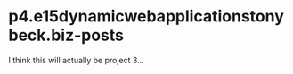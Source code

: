 p4.e15dynamicwebapplicationstonybeck.biz-posts
===============================================

I think this will actually be project 3...
